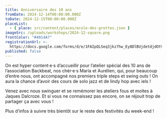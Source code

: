 ```yaml
---
title: Anniversaire des 10 ans
fromDate: 2024-12-14T00:00:00.000Z
toDate: 2024-12-15T00:00:00.000Z
placeList:
  - { place: src/content/places/ecole-des-grottes.json }
imageSrc: /uploads/workshops/2024-12-square.png
frontColor: "#4014A7"
registrationUrl: >-
  https://docs.google.com/forms/d/e/1FAIpQLSeq3jkz7hw_Ey8DlBUjdetdjdOtVirkWL-NCt90m-YnKDdKow/viewform?hl=fr
published: false
---
```


On est hyper content·e·s d’accueillir pour l’atelier spécial des 10 ans de l’association Backbeat, nos chèr·e·s María et Aurélien, qui, pour beaucoup d’entre nous, ont accompagné nos premiers triple steps et swing outs ! On aura la chance d’avoir des cours de solo jazz et de lindy hop avec iels !

Venez avec nous swinguer et se remémorer les ateliers fous et moites à Jaques Dalcroze. Et si vous ne connaissez pas encore, on se réjouit trop de partager ça avec vous !

Plus d’infos à suivre très bientôt sur le reste des festivités du week-end !
